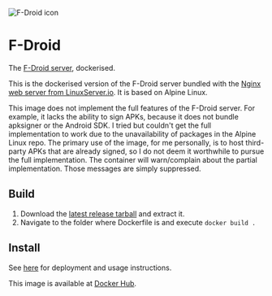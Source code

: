 ![F-Droid icon](https://raw.githubusercontent.com/austozi/selfhosted/main/fdroidserver/fdroid.svg)

# F-Droid

The [F-Droid server](https://gitlab.com/fdroid/fdroidserver), dockerised.

This is the dockerised version of the F-Droid server bundled with the [Nginx web server from LinuxServer.io](https://hub.docker.com/r/linuxserver/nginx). It is based on Alpine Linux.

This image does not implement the full features of the F-Droid server. For example, it lacks the ability to sign APKs, because it does not bundle apksigner or the Android SDK. I tried but couldn't get the full implementation to work due to the unavailability of packages in the Alpine Linux repo. The primary use of the image, for me personally, is to host third-party APKs that are already signed, so I do not deem it worthwhile to pursue the full implementation. The container will warn/complain about the partial implementation. Those messages are simply suppressed.

## Build

1. Download the [latest release tarball](https://github.com/austozi/docker-fdroidserver/releases/latest) and extract it.
2. Navigate to the folder where Dockerfile is and execute `docker build .`

## Install

See [here](https://github.com/austozi/selfhosted/tree/main/fdroidserver) for deployment and usage instructions.

This image is available at [Docker Hub](https://hub.docker.com/r/austozi/fdroidserver).

